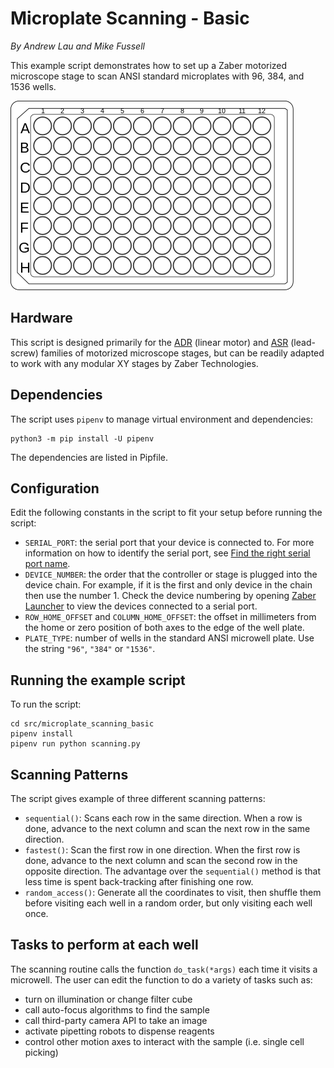 # Microplate Scanning - Basic

*By Andrew Lau and Mike Fussell*

This example script demonstrates how to set up a Zaber motorized microscope stage
to scan ANSI standard microplates with 96, 384, and 1536 wells.

![wellplate.png](img/wellplate.png)

## Hardware

This script is designed primarily for the
[ADR](https://www.zaber.com/products/scanning-microscope-stages/X-ADR-AE) (linear motor) and
[ASR](https://www.zaber.com/products/families/ASR) (lead-screw)
families of motorized microscope stages, but can be readily adapted to work with
any modular XY stages by Zaber Technologies.

## Dependencies

The script uses `pipenv` to manage virtual environment and dependencies:

    python3 -m pip install -U pipenv

The dependencies are listed in Pipfile.

## Configuration

Edit the following constants in the script to fit your setup before running the script:

- `SERIAL_PORT`: the serial port that your device is connected to.
For more information on how to identify the serial port,
see [Find the right serial port name](https://software.zaber.com/motion-library/docs/guides/communication/find_right_port).
- `DEVICE_NUMBER`: the order that the controller or stage is plugged into the device chain.
For example, if it is the first and only device in the chain then use the number 1.
Check the device numbering by opening [Zaber Launcher](https://software.zaber.com/zaber-launcher/download) to view the devices connected to a serial port.
- `ROW_HOME_OFFSET` and `COLUMN_HOME_OFFSET`: the offset in millimeters
from the home or zero position of both axes to the edge of the well plate.
- `PLATE_TYPE`: number of wells in the standard ANSI microwell plate.
Use the string `"96"`, `"384"` or `"1536"`.

## Running the example script

To run the script:

    cd src/microplate_scanning_basic
    pipenv install
    pipenv run python scanning.py

## Scanning Patterns

The script gives example of three different scanning patterns:

- `sequential()`: Scans each row in the same direction.  When a row is done,
advance to the next column and scan the next row in the same direction.
- `fastest()`: Scan the first row in one direction.  When the first row is done,
advance to the next column and scan the second row in the opposite direction.
The advantage over the `sequential()` method is that less time is spent back-tracking
after finishing one row.
- `random_access()`: Generate all the coordinates to visit, then shuffle them before
visiting each well in a random order, but only visiting each well once.

## Tasks to perform at each well

The scanning routine calls the function `do_task(*args)` each time it visits a microwell.
The user can edit the function to do a variety of tasks such as:

- turn on illumination or change filter cube
- call auto-focus algorithms to find the sample
- call third-party camera API to take an image
- activate pipetting robots to dispense reagents
- control other motion axes to interact with the sample (i.e. single cell picking)
